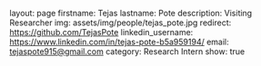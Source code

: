 layout: page
firstname: Tejas
lastname: Pote
description: Visiting Researcher
img: assets/img/people/tejas_pote.jpg
redirect: https://github.com/TejasPote
linkedin_username: https://www.linkedin.com/in/tejas-pote-b5a959194/
email: tejaspote915@gmail.com
category: Research Intern
show: true
